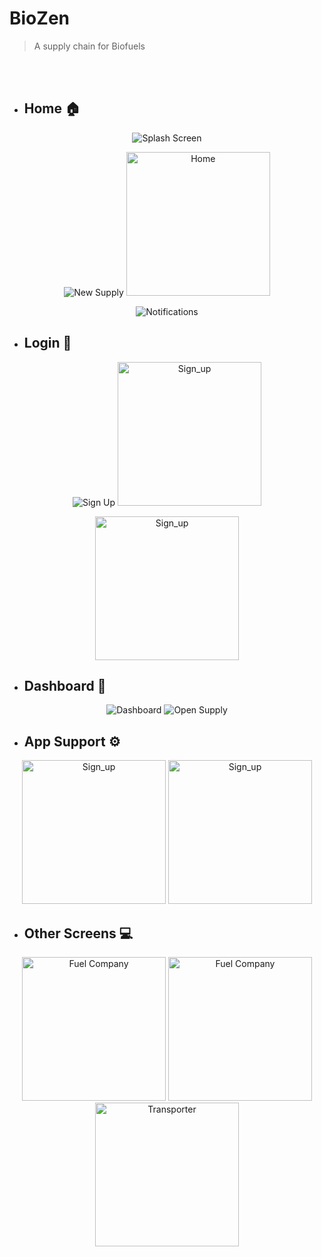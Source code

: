 # BioZen

<!-- > 1️⃣ UI - Login Module  https://whimsical.com/login-module-GZhHyDrRV82kCJnPYty1hs
 
> 2️⃣ Code - Repo  https://github.com/onkardighe/biofuels-supplychain/settings/access

> 3️⃣ Review https://docs.google.com/document/d/1XyWCYfYuFLebjN9_SPCMhlCnZV9jXS4g/edit# 

> 4️⃣ PPT https://docs.google.com/presentation/d/1ZDAhdRKlKnFRCsQ2qQdequ0XimmxDK59/edit?usp=sharing&ouid=106896568852697073175&rtpof=true&sd=true


> 4️⃣ PO-PSOs https://docs.google.com/document/d/1gmWqPwNV5BcwUAGfjpy5lxPqE-o5sdmM/edit?usp=sharing&ouid=106896568852697073175&rtpof=true&sd=true

> 5️⃣ Formats https://drive.google.com/drive/folders/1IiAx7gvfDD9POV21mNqLsq9e_nUSBUZF?usp=sharing -->

> A supply chain for Biofuels

<br><br>


* ## Home  🏠
 <div align="center">
 
 ![Splash Screen](https://github.com/onkardighe/BioZen/assets/72162692/d4d62678-75fb-4040-b4f9-dbf39529b050)
 
![New Supply](https://github.com/onkardighe/BioZen/assets/72162692/c5ef7703-5950-41c7-bf0d-55948906c905)
<img src="https://github.com/onkardighe/BioZen/assets/72162692/cec2a48e-f021-4db7-891c-21708888dd6f" alt="Home" width="230"/>

 
![Notifications](https://github.com/onkardighe/BioZen/assets/72162692/493c77b6-2cdd-4c33-836b-9f2331a8bd68)
 
  </div>



* ## Login  🔐
<div align="center">
 
![Sign Up](https://github.com/onkardighe/BioZen/assets/72162692/010d2b9b-27bc-42eb-9a98-64a36c24a03d)
<img src="https://github.com/onkardighe/BioZen/assets/72162692/b5f21458-0671-40f1-95f3-b36667319826" alt="Sign_up" width="230"/>
 
<img src="https://github.com/onkardighe/BioZen/assets/72162692/c92024dc-b6ef-4389-bb27-d32a4d6407ce" alt="Sign_up" width="230"/>

 </div>

  
  
 
 * ## Dashboard  📱
  <div align="center">
 
![Dashboard](https://github.com/onkardighe/BioZen/assets/72162692/a0b4f436-40f5-46ed-860a-fc7a558fa303)
![Open Supply](https://github.com/onkardighe/BioZen/assets/72162692/73a4fd83-caed-487d-a16e-99c232d861d3) 

   </div>
   

* ## App Support  ⚙️
 <div align="center">
 
<img src="https://github.com/onkardighe/BioZen/assets/72162692/0b8a1cf2-056d-4ef3-b020-b6b483a45245" alt="Sign_up" width="230"/>
<img src="https://github.com/onkardighe/BioZen/assets/72162692/ce1586a9-5381-4393-b659-3a301965b144" alt="Sign_up" width="230"/>
 
  </div>
  
  * ## Other Screens  💻
 <div align="center">
<img src="https://github.com/onkardighe/BioZen/assets/72162692/017255b0-0ed3-4e59-bf47-f55fdecec4fd" alt="Fuel Company" width="230"/>
<img src="https://github.com/onkardighe/BioZen/assets/72162692/f5932cf2-4092-424e-bffd-946130befff4" alt="Fuel Company" width="230"/>
<img src="https://github.com/onkardighe/BioZen/assets/72162692/b38c2bbe-9880-42bb-b213-e77d6ec2490c" alt="Transporter" width="230"/>


  </div>
